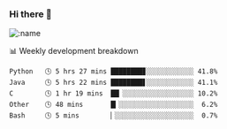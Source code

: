 ### Hi there 👋

<!--
**lv2020/lv2020** is a ✨ _special_ ✨ repository because its `README.md` (this file) appears on your GitHub profile.

Here are some ideas to get you started:

- 🔭 I’m currently working on ...
- 🌱 I’m currently learning ...
- 👯 I’m looking to collaborate on ...
- 🤔 I’m looking for help with ...
- 💬 Ask me about ...
- 📫 How to reach me: ...
- 😄 Pronouns: ...
- ⚡ Fun fact: ...
-->
![:name](https://count.getloli.com/get/@:lv2020)
 <!-- waka-box start -->
📊 Weekly development breakdown
```text
Python   🕓 5 hrs 27 mins ████████▊░░░░░░░░░░░░ 41.8%
Java     🕓 5 hrs 22 mins ████████▋░░░░░░░░░░░░ 41.1%
C        🕓 1 hr 19 mins  ██▏░░░░░░░░░░░░░░░░░░ 10.2%
Other    🕓 48 mins       █▎░░░░░░░░░░░░░░░░░░░  6.2%
Bash     🕓 5 mins        ▏░░░░░░░░░░░░░░░░░░░░  0.7%
```
<!-- Powered by https://github.com/YouEclipse/waka-box-go . -->
<!-- waka-box end -->
